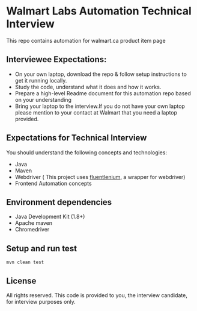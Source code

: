 # Walmart Labs Automation Technical Interview

This repo contains automation for walmart.ca product item page

## Interviewee Expectations:

- On your own laptop, download the repo & follow setup instructions to get it running locally. 
- Study the code, understand what it does and how it works.
- Prepare a high-level Readme document for this automation repo based on your understanding
- Bring your laptop to the interview.If you do not have your own laptop please mention to your contact at Walmart that you need a laptop provided.

## Expectations for Technical Interview
You should understand the following concepts and technologies:

- Java
- Maven
- Webdriver ( This project uses [fluentlenium](https://github.com/FluentLenium/FluentLenium), a wrapper for webdriver)
- Frontend Automation concepts

## Environment dependencies

- Java Development Kit (1.8+)
- Apache maven
- Chromedriver

## Setup and run test

```
mvn clean test
```

## License

All rights reserved. This code is provided to you, the interview candidate, for interview purposes only.